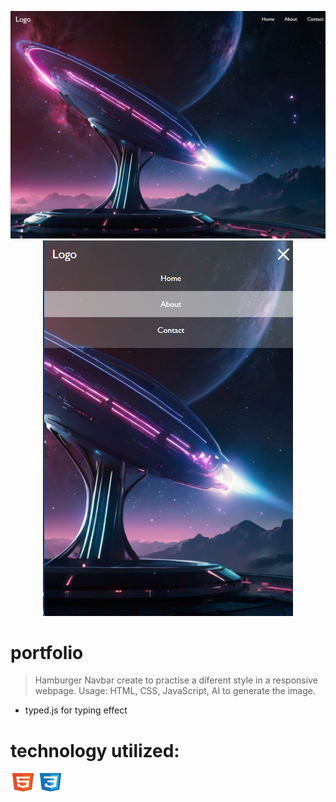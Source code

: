 
<p align="center">
  <img src="https://github.com/fqgiord/html-css-js-responsive_nav_bar/blob/main/readme_img2.png?" width="600" />
   <img src="https://github.com/fqgiord/html-css-js-responsive_nav_bar/blob/main/readme_img.png" width="400" />
</p>

 

# portfolio

> Hamburger Navbar create to practise a diferent style in a responsive webpage. Usage: HTML, CSS, JavaScript, AI to generate the image.
+ typed.js for typing effect


# technology utilized:
<div style="display: inline_block">
  <img align="center" alt="Fer-HTML" height="30" width="40" src="https://raw.githubusercontent.com/devicons/devicon/master/icons/html5/html5-original.svg">
  <img align="center" alt="Fer-CSS" height="30" width="40" src="https://raw.githubusercontent.com/devicons/devicon/master/icons/css3/css3-original.svg">
</div>
